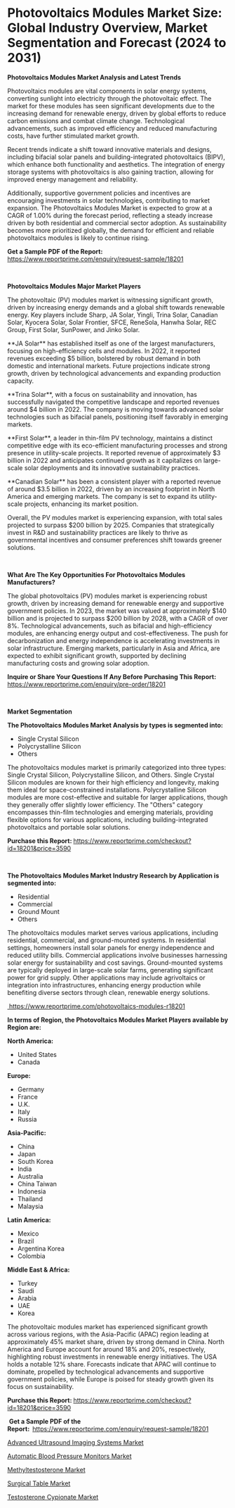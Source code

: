 <p><h1>Photovoltaics Modules Market Size: Global Industry Overview, Market Segmentation and Forecast (2024 to 2031)</h1></p><p><strong>Photovoltaics Modules Market Analysis and Latest Trends</strong></p>
<p><p>Photovoltaics modules are vital components in solar energy systems, converting sunlight into electricity through the photovoltaic effect. The market for these modules has seen significant developments due to the increasing demand for renewable energy, driven by global efforts to reduce carbon emissions and combat climate change. Technological advancements, such as improved efficiency and reduced manufacturing costs, have further stimulated market growth. </p><p>Recent trends indicate a shift toward innovative materials and designs, including bifacial solar panels and building-integrated photovoltaics (BIPV), which enhance both functionality and aesthetics. The integration of energy storage systems with photovoltaics is also gaining traction, allowing for improved energy management and reliability. </p><p>Additionally, supportive government policies and incentives are encouraging investments in solar technologies, contributing to market expansion. The Photovoltaics Modules Market is expected to grow at a CAGR of 1.00% during the forecast period, reflecting a steady increase driven by both residential and commercial sector adoption. As sustainability becomes more prioritized globally, the demand for efficient and reliable photovoltaics modules is likely to continue rising.</p></p>
<p><strong>Get a Sample PDF of the Report:&nbsp;</strong> <a href="https://www.reportprime.com/enquiry/request-sample/18201?utm_campaign=1170&utm_medium=2&utm_source=Github&utm_content=ia&utm_term=20112024&utm_id=photovoltaics-modules">https://www.reportprime.com/enquiry/request-sample/18201</a></p>
<p>&nbsp;</p>
<p><strong>Photovoltaics Modules Major Market Players</strong></p>
<p><p>The photovoltaic (PV) modules market is witnessing significant growth, driven by increasing energy demands and a global shift towards renewable energy. Key players include Sharp, JA Solar, Yingli, Trina Solar, Canadian Solar, Kyocera Solar, Solar Frontier, SFCE, ReneSola, Hanwha Solar, REC Group, First Solar, SunPower, and Jinko Solar.</p><p>**JA Solar** has established itself as one of the largest manufacturers, focusing on high-efficiency cells and modules. In 2022, it reported revenues exceeding $5 billion, bolstered by robust demand in both domestic and international markets. Future projections indicate strong growth, driven by technological advancements and expanding production capacity.</p><p>**Trina Solar**, with a focus on sustainability and innovation, has successfully navigated the competitive landscape and reported revenues around $4 billion in 2022. The company is moving towards advanced solar technologies such as bifacial panels, positioning itself favorably in emerging markets.</p><p>**First Solar**, a leader in thin-film PV technology, maintains a distinct competitive edge with its eco-efficient manufacturing processes and strong presence in utility-scale projects. It reported revenue of approximately $3 billion in 2022 and anticipates continued growth as it capitalizes on large-scale solar deployments and its innovative sustainability practices.</p><p>**Canadian Solar** has been a consistent player with a reported revenue of around $3.5 billion in 2022, driven by an increasing footprint in North America and emerging markets. The company is set to expand its utility-scale projects, enhancing its market position.</p><p>Overall, the PV modules market is experiencing expansion, with total sales projected to surpass $200 billion by 2025. Companies that strategically invest in R&D and sustainability practices are likely to thrive as governmental incentives and consumer preferences shift towards greener solutions.</p></p>
<p>&nbsp;</p>
<p><strong>What Are The Key Opportunities For Photovoltaics Modules Manufacturers?</strong></p>
<p><p>The global photovoltaics (PV) modules market is experiencing robust growth, driven by increasing demand for renewable energy and supportive government policies. In 2023, the market was valued at approximately $140 billion and is projected to surpass $200 billion by 2028, with a CAGR of over 8%. Technological advancements, such as bifacial and high-efficiency modules, are enhancing energy output and cost-effectiveness. The push for decarbonization and energy independence is accelerating investments in solar infrastructure. Emerging markets, particularly in Asia and Africa, are expected to exhibit significant growth, supported by declining manufacturing costs and growing solar adoption.</p></p>
<p><strong>Inquire or Share Your Questions If Any Before Purchasing This Report:</strong> <a href="https://www.reportprime.com/enquiry/pre-order/18201?utm_campaign=1170&utm_medium=2&utm_source=Github&utm_content=ia&utm_term=20112024&utm_id=photovoltaics-modules">https://www.reportprime.com/enquiry/pre-order/18201</a></p>
<p>&nbsp;</p>
<p><strong>Market Segmentation</strong></p>
<p><strong>The Photovoltaics Modules Market Analysis by types is segmented into:</strong></p>
<p><ul><li>Single Crystal Silicon</li><li>Polycrystalline Silicon</li><li>Others</li></ul></p>
<p><p>The photovoltaics modules market is primarily categorized into three types: Single Crystal Silicon, Polycrystalline Silicon, and Others. Single Crystal Silicon modules are known for their high efficiency and longevity, making them ideal for space-constrained installations. Polycrystalline Silicon modules are more cost-effective and suitable for larger applications, though they generally offer slightly lower efficiency. The "Others" category encompasses thin-film technologies and emerging materials, providing flexible options for various applications, including building-integrated photovoltaics and portable solar solutions.</p></p>
<p><strong>Purchase this Report:&nbsp;</strong><a href="https://www.reportprime.com/checkout?id=18201&price=3590&utm_campaign=1170&utm_medium=2&utm_source=Github&utm_content=ia&utm_term=20112024&utm_id=photovoltaics-modules">https://www.reportprime.com/checkout?id=18201&price=3590</a></p>
<p>&nbsp;</p>
<p><strong>The Photovoltaics Modules Market Industry Research by Application is segmented into:</strong></p>
<p><ul><li>Residential</li><li>Commercial</li><li>Ground Mount</li><li>Others</li></ul></p>
<p><p>The photovoltaics modules market serves various applications, including residential, commercial, and ground-mounted systems. In residential settings, homeowners install solar panels for energy independence and reduced utility bills. Commercial applications involve businesses harnessing solar energy for sustainability and cost savings. Ground-mounted systems are typically deployed in large-scale solar farms, generating significant power for grid supply. Other applications may include agrivoltaics or integration into infrastructures, enhancing energy production while benefiting diverse sectors through clean, renewable energy solutions.</p></p>
<p><a href="https://www.reportprime.com/photovoltaics-modules-r18201?utm_campaign=1170&utm_medium=2&utm_source=Github&utm_content=ia&utm_term=20112024&utm_id=photovoltaics-modules">&nbsp;https://www.reportprime.com/photovoltaics-modules-r18201</a></p>
<p><strong>In terms of Region, the Photovoltaics Modules Market Players available by Region are:</strong></p>
<p>
    <p> <strong> North America: </strong>
        <ul>
            <li>United States</li>
            <li>Canada</li>
        </ul>
        </p> 
    <p> <strong> Europe: </strong>
        <ul>
            <li>Germany</li>
            <li>France</li>
            <li>U.K.</li>
            <li>Italy</li>
            <li>Russia</li>
        </ul>
        </p> 
    <p> <strong> Asia-Pacific: </strong>
        <ul>
            <li>China</li>
            <li>Japan</li>
            <li>South Korea</li>
            <li>India</li>
            <li>Australia</li>
            <li>China Taiwan</li>
            <li>Indonesia</li>
            <li>Thailand</li>
            <li>Malaysia</li>
        </ul>
        </p> 
    <p> <strong> Latin America: </strong>
        <ul>
            <li>Mexico</li>
            <li>Brazil</li>
            <li>Argentina Korea</li>
            <li>Colombia</li>
        </ul>
        </p> 
    <p> <strong> Middle East & Africa: </strong>
        <ul>
            <li>Turkey</li>
            <li>Saudi</li>
            <li>Arabia</li>
            <li>UAE</li>
            <li>Korea</li>
        </ul>
    </p>
    </p>
<p><p>The photovoltaic modules market has experienced significant growth across various regions, with the Asia-Pacific (APAC) region leading at approximately 45% market share, driven by strong demand in China. North America and Europe account for around 18% and 20%, respectively, highlighting robust investments in renewable energy initiatives. The USA holds a notable 12% share. Forecasts indicate that APAC will continue to dominate, propelled by technological advancements and supportive government policies, while Europe is poised for steady growth given its focus on sustainability.</p></p>
<p><strong>Purchase this Report: </strong><a href="https://www.reportprime.com/checkout?id=18201&price=3590&utm_campaign=1170&utm_medium=2&utm_source=Github&utm_content=ia&utm_term=20112024&utm_id=photovoltaics-modules">https://www.reportprime.com/checkout?id=18201&price=3590</a></p>
<p>&nbsp;<strong>Get a Sample PDF of the Report:&nbsp;&nbsp;</strong><a href="https://www.reportprime.com/enquiry/request-sample/18201?utm_campaign=1170&utm_medium=2&utm_source=Github&utm_content=ia&utm_term=20112024&utm_id=photovoltaics-modules">https://www.reportprime.com/enquiry/request-sample/18201</a></p>
<p><strong></strong></p>
<p><p><a href="https://www.linkedin.com/pulse/advanced-ultrasound-imaging-systems-market-outlook-projected-136-ybobe?utm_campaign=1170&utm_medium=2&utm_source=Github&utm_content=ia&utm_term=20112024&utm_id=photovoltaics-modules">Advanced Ultrasound Imaging Systems Market</a></p><p><a href="https://www.linkedin.com/pulse/automatic-blood-pressure-monitors-market-insights-cover-historical-r3yge?utm_campaign=1170&utm_medium=2&utm_source=Github&utm_content=ia&utm_term=20112024&utm_id=photovoltaics-modules">Automatic Blood Pressure Monitors Market</a></p><p><a href="https://issuu.com/reportprime-2/docs/methyltestosterone-market-size-2030_d6496177372af8?utm_campaign=1170&utm_medium=2&utm_source=Github&utm_content=ia&utm_term=20112024&utm_id=photovoltaics-modules">Methyltestosterone Market</a></p><p><a href="https://www.linkedin.com/pulse/trend-analysis-surgical-table-market-expected-growth-4-cagr-through-080ne?utm_campaign=1170&utm_medium=2&utm_source=Github&utm_content=ia&utm_term=20112024&utm_id=photovoltaics-modules">Surgical Table Market</a></p><p><a href="https://issuu.com/reportprime-2/docs/testosterone-cypionate-market-size-_99b1372547c1c3?utm_campaign=1170&utm_medium=2&utm_source=Github&utm_content=ia&utm_term=20112024&utm_id=photovoltaics-modules">Testosterone Cypionate Market</a></p></p>